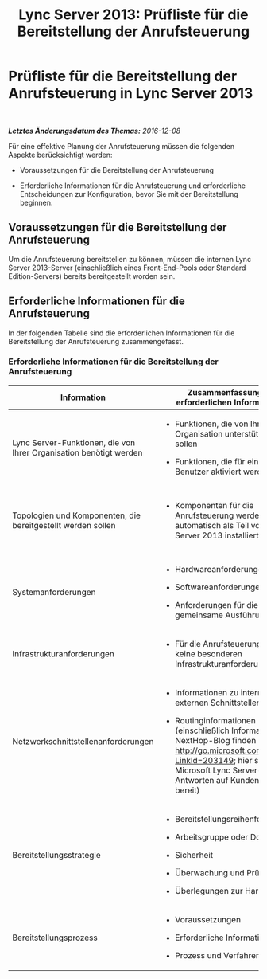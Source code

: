 ﻿---
title: 'Lync Server 2013: Prüfliste für die Bereitstellung der Anrufsteuerung'
TOCTitle: Prüfliste für die Bereitstellung der Anrufsteuerung
ms:assetid: 7e56a169-3e63-44ab-bf28-1fdeb52381c8
ms:mtpsurl: https://technet.microsoft.com/de-de/library/Gg398631(v=OCS.15)
ms:contentKeyID: 49294542
ms.date: 12/10/2016
mtps_version: v=OCS.15
ms.translationtype: HT
---

# Prüfliste für die Bereitstellung der Anrufsteuerung in Lync Server 2013

 

_**Letztes Änderungsdatum des Themas:** 2016-12-08_

Für eine effektive Planung der Anrufsteuerung müssen die folgenden Aspekte berücksichtigt werden:

  - Voraussetzungen für die Bereitstellung der Anrufsteuerung

  - Erforderliche Informationen für die Anrufsteuerung und erforderliche Entscheidungen zur Konfiguration, bevor Sie mit der Bereitstellung beginnen.

## Voraussetzungen für die Bereitstellung der Anrufsteuerung

Um die Anrufsteuerung bereitstellen zu können, müssen die internen Lync Server 2013-Server (einschließlich eines Front-End-Pools oder Standard Edition-Servers) bereits bereitgestellt worden sein.

## Erforderliche Informationen für die Anrufsteuerung

In der folgenden Tabelle sind die erforderlichen Informationen für die Bereitstellung der Anrufsteuerung zusammengefasst.

### Erforderliche Informationen für die Bereitstellung der Anrufsteuerung

<table>
<colgroup>
<col style="width: 33%" />
<col style="width: 33%" />
<col style="width: 33%" />
</colgroup>
<thead>
<tr class="header">
<th>Information</th>
<th>Zusammenfassung der erforderlichen Informationen</th>
<th>Dokumentation</th>
</tr>
</thead>
<tbody>
<tr class="odd">
<td><p>Lync Server-Funktionen, die von Ihrer Organisation benötigt werden</p></td>
<td><ul>
<li><p>Funktionen, die von Ihrer Organisation unterstützt werden sollen</p></li>
<li><p>Funktionen, die für einzelne Benutzer aktiviert werden sollen</p></li>
</ul></td>
<td><p><a href="lync-server-2013-defining-your-requirements-for-call-admission-control.md">Definieren der Anforderungen Ihrer Organisation für die Anrufsteuerung in Lync Server 2013</a></p></td>
</tr>
<tr class="even">
<td><p>Topologien und Komponenten, die bereitgestellt werden sollen</p></td>
<td><ul>
<li><p>Komponenten für die Anrufsteuerung werden automatisch als Teil von Lync Server 2013 installiert</p></li>
</ul>
<p></p></td>
<td><p><a href="lync-server-2013-defining-your-requirements-for-call-admission-control.md">Definieren der Anforderungen Ihrer Organisation für die Anrufsteuerung in Lync Server 2013</a></p></td>
</tr>
<tr class="odd">
<td><p>Systemanforderungen</p></td>
<td><ul>
<li><p>Hardwareanforderungen</p></li>
<li><p>Softwareanforderungen</p></li>
<li><p>Anforderungen für die gemeinsame Ausführung</p></li>
</ul>
<p></p></td>
<td><p><a href="lync-server-2013-determining-your-system-requirements.md">Ermitteln Ihrer Systemanforderungen für Lync Server 2013</a></p></td>
</tr>
<tr class="even">
<td><p>Infrastrukturanforderungen</p></td>
<td><ul>
<li><p>Für die Anrufsteuerung liegen keine besonderen Infrastrukturanforderungen vor</p></li>
</ul></td>
<td><p><a href="lync-server-2013-infrastructure-requirements-for-call-admission-control.md">Infrastrukturanforderungen für die Anrufsteuerung in Lync Server 2013</a></p></td>
</tr>
<tr class="odd">
<td><p>Netzwerkschnittstellenanforderungen</p></td>
<td><ul>
<li><p>Informationen zu internen und externen Schnittstellen</p></li>
<li><p>Routinginformationen (einschließlich Informationen zum NextHop-Blog finden Sie unter <a href="http://go.microsoft.com/fwlink/p/?linkid=203149">http://go.microsoft.com/fwlink/p/?LinkId=203149</a>; hier stellt das Microsoft Lync Server-Team Antworten auf Kundenfragen bereit)</p></li>
</ul></td>
<td><p><a href="lync-server-2013-deploying-external-user-access.md">Bereitstellen des Zugriffs durch externe Benutzer in Lync Server 2013</a></p></td>
</tr>
<tr class="even">
<td><p>Bereitstellungsstrategie</p></td>
<td><ul>
<li><p>Bereitstellungsreihenfolge</p></li>
<li><p>Arbeitsgruppe oder Domäne</p></li>
<li><p>Sicherheit</p></li>
<li><p>Überwachung und Prüfung</p></li>
<li><p>Überlegungen zur Hardware</p></li>
</ul></td>
<td><p><a href="lync-server-2013-best-practices-for-call-admission-control.md">Bewährte Methoden für die Anrufsteuerung in Lync Server 2013</a></p></td>
</tr>
<tr class="odd">
<td><p>Bereitstellungsprozess</p></td>
<td><ul>
<li><p>Voraussetzungen</p></li>
<li><p>Erforderliche Informationen</p></li>
<li><p>Prozess und Verfahren</p></li>
</ul></td>
<td><p><a href="lync-server-2013-configure-call-admission-control.md">Konfigurieren der Anrufsteuerung in Lync Server 2013</a></p></td>
</tr>
</tbody>
</table>

